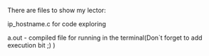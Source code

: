 There are files to show my lector:

ip_hostname.c for code exploring

a.out - compiled file for running in the terminal(Don`t forget to add execution bit ;) )
